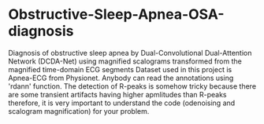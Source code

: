 # Obstructive-Sleep-Apnea-OSA-diagnosis
Diagnosis of obstructive sleep apnea by Dual-Convolutional Dual-Attention Network (DCDA-Net) using magnified scalograms transformed from the magnified time-domain ECG segments
Dataset used in this project is Apnea-ECG from Physionet.
Anybody can read the annotations using 'rdann' function.
The detection of R-peaks is somehow tricky because there are some transient artifacts having higher apmlitudes than R-peaks therefore, it is very important to understand the code (odenoising and scalogram magnification) for your problem.
